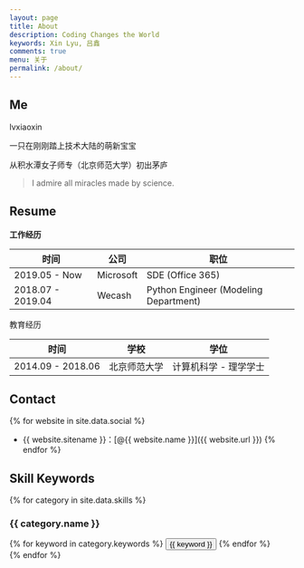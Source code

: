 ```yaml
---
layout: page
title: About
description: Coding Changes the World
keywords: Xin Lyu, 吕鑫
comments: true
menu: 关于
permalink: /about/
---
```


## Me

lvxiaoxin

一只在刚刚踏上技术大陆的萌新宝宝

从积水潭女子师专（北京师范大学）初出茅庐

>
> I admire all miracles made by science.
>

## Resume

**工作经历**

| 时间              | 公司      | 职位                                  |
| ----------------- | --------- | ------------------------------------- |
| 2019.05 - Now     | Microsoft | SDE (Office 365)                      |
| 2018.07 - 2019.04 | Wecash    | Python Engineer (Modeling Department) |

教育经历

| 时间              | 学校         | 学位                  |
| ----------------- | ------------ | --------------------- |
| 2014.09 - 2018.06 | 北京师范大学 | 计算机科学 - 理学学士 |




## Contact

{% for website in site.data.social %}
* {{ website.sitename }}：[@{{ website.name }}]({{ website.url }})
{% endfor %}

## Skill Keywords

{% for category in site.data.skills %}
### {{ category.name }}
<div class="btn-inline">
{% for keyword in category.keywords %}
<button class="btn btn-outline" type="button">{{ keyword }}</button>
{% endfor %}
</div>
{% endfor %}
